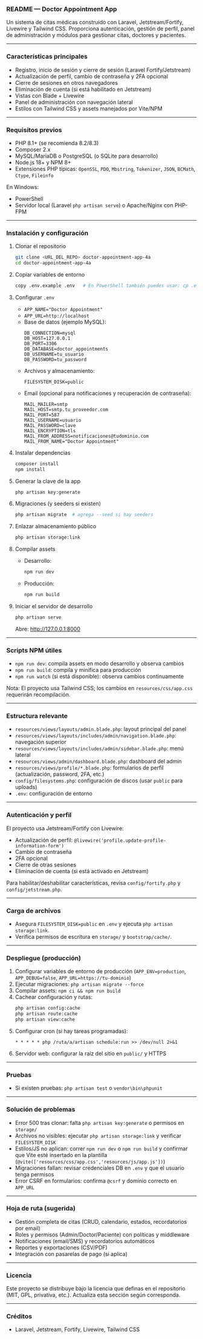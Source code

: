 ### README — Doctor Appointment App

Un sistema de citas médicas construido con Laravel, Jetstream/Fortify, Livewire y Tailwind CSS. Proporciona autenticación, gestión de perfil, panel de administración y módulos para gestionar citas, doctores y pacientes.

---

### Características principales
- Registro, inicio de sesión y cierre de sesión (Laravel Fortify/Jetstream)
- Actualización de perfil, cambio de contraseña y 2FA opcional
- Cierre de sesiones en otros navegadores
- Eliminación de cuenta (si está habilitado en Jetstream)
- Vistas con Blade + Livewire
- Panel de administración con navegación lateral
- Estilos con Tailwind CSS y assets manejados por Vite/NPM

---

### Requisitos previos
- PHP 8.1+ (se recomienda 8.2/8.3)
- Composer 2.x
- MySQL/MariaDB o PostgreSQL (o SQLite para desarrollo)
- Node.js 18+ y NPM 8+
- Extensiones PHP típicas: `OpenSSL`, `PDO`, `Mbstring`, `Tokenizer`, `JSON`, `BCMath`, `Ctype`, `Fileinfo`

En Windows:
- PowerShell
- Servidor local (Laravel `php artisan serve`) o Apache/Nginx con PHP-FPM

---

### Instalación y configuración
1. Clonar el repositorio
   ```bash
   git clone <URL_DEL_REPO> doctor-appointment-app-4a
   cd doctor-appointment-app-4a
   ```

2. Copiar variables de entorno
   ```bash
   copy .env.example .env   # En PowerShell también puedes usar: cp .env.example .env
   ```

3. Configurar `.env`
    - `APP_NAME="Doctor Appointment"`
    - `APP_URL=http://localhost`
    - Base de datos (ejemplo MySQL):
      ```
      DB_CONNECTION=mysql
      DB_HOST=127.0.0.1
      DB_PORT=3306
      DB_DATABASE=doctor_appointments
      DB_USERNAME=tu_usuario
      DB_PASSWORD=tu_password
      ```
    - Archivos y almacenamiento:
      ```
      FILESYSTEM_DISK=public
      ```
    - Email (opcional para notificaciones y recuperación de contraseña):
      ```
      MAIL_MAILER=smtp
      MAIL_HOST=smtp.tu_proveedor.com
      MAIL_PORT=587
      MAIL_USERNAME=usuario
      MAIL_PASSWORD=clave
      MAIL_ENCRYPTION=tls
      MAIL_FROM_ADDRESS=notificaciones@tudominio.com
      MAIL_FROM_NAME="Doctor Appointment"
      ```

4. Instalar dependencias
   ```bash
   composer install
   npm install
   ```

5. Generar la clave de la app
   ```bash
   php artisan key:generate
   ```

6. Migraciones (y seeders si existen)
   ```bash
   php artisan migrate  # agrega --seed si hay seeders
   ```

7. Enlazar almacenamiento público
   ```bash
   php artisan storage:link
   ```

8. Compilar assets
    - Desarrollo:
      ```bash
      npm run dev
      ```
    - Producción:
      ```bash
      npm run build
      ```

9. Iniciar el servidor de desarrollo
   ```bash
   php artisan serve
   ```
   Abre: http://127.0.0.1:8000

---

### Scripts NPM útiles
- `npm run dev`: compila assets en modo desarrollo y observa cambios
- `npm run build`: compila y minifica para producción
- `npm run watch` (si está disponible): observa cambios continuamente

Nota: El proyecto usa Tailwind CSS; los cambios en `resources/css/app.css` requerirán recompilación.

---

### Estructura relevante
- `resources/views/layouts/admin.blade.php`: layout principal del panel
- `resources/views/layouts/includes/admin/navigation.blade.php`: navegación superior
- `resources/views/layouts/includes/admin/sidebar.blade.php`: menú lateral
- `resources/views/admin/dashboard.blade.php`: dashboard del admin
- `resources/views/profile/*.blade.php`: formularios de perfil (actualización, password, 2FA, etc.)
- `config/filesystems.php`: configuración de discos (usar `public` para uploads)
- `.env`: configuración de entorno

---

### Autenticación y perfil
El proyecto usa Jetstream/Fortify con Livewire:
- Actualización de perfil: `@livewire('profile.update-profile-information-form')`
- Cambio de contraseña
- 2FA opcional
- Cierre de otras sesiones
- Eliminación de cuenta (si está activado en Jetstream)

Para habilitar/deshabilitar características, revisa `config/fortify.php` y `config/jetstream.php`.

---

### Carga de archivos
- Asegura `FILESYSTEM_DISK=public` en `.env` y ejecuta `php artisan storage:link`.
- Verifica permisos de escritura en `storage/` y `bootstrap/cache/`.

---

### Despliegue (producción)
1. Configurar variables de entorno de producción (`APP_ENV=production`, `APP_DEBUG=false`, `APP_URL=https://tu-dominio`)
2. Ejecutar migraciones: `php artisan migrate --force`
3. Compilar assets: `npm ci && npm run build`
4. Cachear configuración y rutas:
   ```bash
   php artisan config:cache
   php artisan route:cache
   php artisan view:cache
   ```
5. Configurar cron (si hay tareas programadas):
   ```
   * * * * * php /ruta/a/artisan schedule:run >> /dev/null 2>&1
   ```
6. Servidor web: configurar la raíz del sitio en `public/` y HTTPS

---

### Pruebas
- Si existen pruebas: `php artisan test` o `vendor\bin\phpunit`

---

### Solución de problemas
- Error 500 tras clonar: falta `php artisan key:generate` o permisos en `storage/`
- Archivos no visibles: ejecutar `php artisan storage:link` y verificar `FILESYSTEM_DISK`
- Estilos/JS no aplican: correr `npm run dev` o `npm run build` y confirmar que Vite esté insertado en la plantilla (`@vite(['resources/css/app.css','resources/js/app.js'])`)
- Migraciones fallan: revisar credenciales DB en `.env` y que el usuario tenga permisos
- Error CSRF en formularios: confirma `@csrf` y dominio correcto en `APP_URL`

---

### Hoja de ruta (sugerida)
- Gestión completa de citas (CRUD, calendario, estados, recordatorios por email)
- Roles y permisos (Admin/Doctor/Paciente) con políticas y middleware
- Notificaciones (email/SMS) y recordatorios automáticos
- Reportes y exportaciones (CSV/PDF)
- Integración con pasarelas de pago (si aplica)

---

### Licencia
Este proyecto se distribuye bajo la licencia que definas en el repositorio (MIT, GPL, privativa, etc.). Actualiza esta sección según corresponda.

---

### Créditos
- Laravel, Jetstream, Fortify, Livewire, Tailwind CSS
